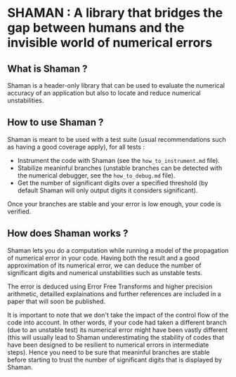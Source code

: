 # SHAMAN : A library that bridges the gap between humans and the invisible world of numerical errors

## What is Shaman ?

Shaman is a header-only library that can be used to evaluate the numerical accuracy of an application but also to locate and reduce numerical unstabilities.

## How to use Shaman ?

Shaman is meant to be used with a test suite (usual recommendations such as having a good coverage apply), for all tests :

- Instrument the code with Shaman (see the `how_to_instrument.md` file).
- Stabilize meaninful branches (unstable branches can be detected with the numerical debugger, see the `how_to_debug.md` file).
- Get the number of significant digits over a specified threshold (by default Shaman will only output digits it considers significant).

Once your branches are stable and your error is low enough, your code is verified.

## How does Shaman works ?

Shaman lets you do a computation while running a model of the propagation of numerical error in your code.
Having both the result and a good approximation of its numerical error, we can deduce the number of significant digits and numerical unstabilities such as unstable tests.

The error is deduced using Error Free Transforms and higher precision arithmetic, detailled explainations and further references are included in a paper that will soon be published.

It is important to note that we don't take the impact of the control flow of the code into account.
In other words, if your code had taken a different branch (due to an unstable test) its numerical error might have been vastly different
(this will usually lead to Shaman underestimating the stability of codes that have been designed to be resilient to numerical errors in intermediate steps).
Hence you need to be sure that meaninful branches are stable before starting to trust the number of significant digits that is displayed by Shaman.
